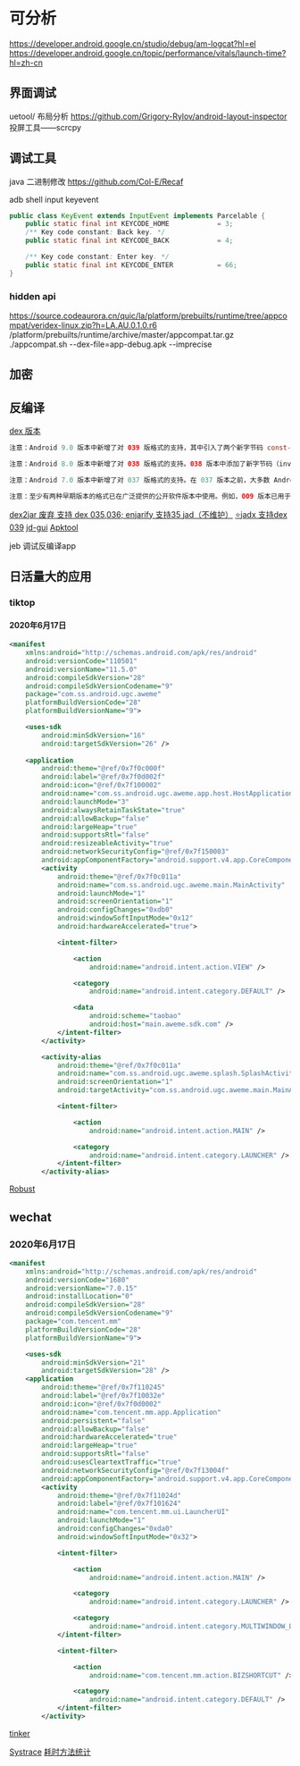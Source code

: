 # 可分析
https://developer.android.google.cn/studio/debug/am-logcat?hl=el
https://developer.android.google.cn/topic/performance/vitals/launch-time?hl=zh-cn

## 界面调试

uetool/
布局分析 https://github.com/Grigory-Rylov/android-layout-inspector
投屏工具——scrcpy
## 调试工具
java 二进制修改 https://github.com/Col-E/Recaf


adb shell input keyevent   
```java
public class KeyEvent extends InputEvent implements Parcelable {
    public static final int KEYCODE_HOME            = 3;
    /** Key code constant: Back key. */
    public static final int KEYCODE_BACK            = 4; 

    /** Key code constant: Enter key. */
    public static final int KEYCODE_ENTER           = 66;
}
```
### hidden api
https://source.codeaurora.cn/quic/la/platform/prebuilts/runtime/tree/appcompat/veridex-linux.zip?h=LA.AU.0.1.0.r6
/platform/prebuilts/runtime/archive/master/appcompat.tar.gz
./appcompat.sh --dex-file=app-debug.apk --imprecise


## 加密

## 反编译
[dex 版本](https://source.android.google.cn/devices/tech/dalvik/dex-format)
```java
注意：Android 9.0 版本中新增了对 039 版格式的支持，其中引入了两个新字节码 const-method-handle 和 const-method-type。（字节码集合的总结表中介绍了这些字节码。）在 Android 10 中，版本 039 扩展了 DEX 文件格式，以包含仅适用于启动类路径上的 DEX 文件的隐藏 API 信息。

注意：Android 8.0 版本中新增了对 038 版格式的支持。038 版本中添加了新字节码（invoke-polymorphic 和 invoke-custom）和用于方法句柄的数据。

注意：Android 7.0 版本中新增了对 037 版格式的支持。在 037 版本之前，大多数 Android 版本都使用过 035 版格式。035 版与 037 版之间的唯一区别是，是否添加默认方法以及是否调整 invoke。

注意：至少有两种早期版本的格式已在广泛提供的公开软件版本中使用。例如，009 版本已用于 M3 版 Android 平台（2007 年 11 月至 12 月），013 版本已用于 M5 版 Android 平台（2008 年 2 月至 3 月）。在有些方面，这些早期版本的格式与本文档中所述的版本存在很大差异。
```

[dex2jar 废弃 支持 dex 035,036; enjarify 支持35 ](https://github.com/pxb1988/dex2jar)
[jad（不维护）](http://www.kpdus.com/jad.html)
[⭐jadx 支持dex 039](https://github.com/skylot/jadx.git)
[jd-gui](https://github.com/java-decompiler/jd-gui)
[Apktool](https://github.com/iBotPeaches/Apktool)

jeb 调试反编译app


## 日活量大的应用

### tiktop

#### 2020年6月17日
```xml
<manifest
    xmlns:android="http://schemas.android.com/apk/res/android"
    android:versionCode="110501"
    android:versionName="11.5.0"
    android:compileSdkVersion="28"
    android:compileSdkVersionCodename="9"
    package="com.ss.android.ugc.aweme"
    platformBuildVersionCode="28"
    platformBuildVersionName="9">

    <uses-sdk
        android:minSdkVersion="16"
        android:targetSdkVersion="26" />
 
    <application
        android:theme="@ref/0x7f0c000f"
        android:label="@ref/0x7f0d002f"
        android:icon="@ref/0x7f100002"
        android:name="com.ss.android.ugc.aweme.app.host.HostApplication"
        android:launchMode="3"
        android:alwaysRetainTaskState="true"
        android:allowBackup="false"
        android:largeHeap="true"
        android:supportsRtl="false"
        android:resizeableActivity="true"
        android:networkSecurityConfig="@ref/0x7f150003"
        android:appComponentFactory="android.support.v4.app.CoreComponentFactory">
        <activity
            android:theme="@ref/0x7f0c011a"
            android:name="com.ss.android.ugc.aweme.main.MainActivity"
            android:launchMode="1"
            android:screenOrientation="1"
            android:configChanges="0xdb0"
            android:windowSoftInputMode="0x12"
            android:hardwareAccelerated="true">

            <intent-filter>

                <action
                    android:name="android.intent.action.VIEW" />

                <category
                    android:name="android.intent.category.DEFAULT" />

                <data
                    android:scheme="taobao"
                    android:host="main.aweme.sdk.com" />
            </intent-filter>
        </activity>

        <activity-alias
            android:theme="@ref/0x7f0c011a"
            android:name="com.ss.android.ugc.aweme.splash.SplashActivity"
            android:screenOrientation="1"
            android:targetActivity="com.ss.android.ugc.aweme.main.MainActivity">

            <intent-filter>

                <action
                    android:name="android.intent.action.MAIN" />

                <category
                    android:name="android.intent.category.LAUNCHER" />
            </intent-filter>
        </activity-alias>

```
[Robust](https://github.com/Meituan-Dianping/Robust)


## wechat
### 2020年6月17日
```xml
<manifest
    xmlns:android="http://schemas.android.com/apk/res/android"
    android:versionCode="1680"
    android:versionName="7.0.15"
    android:installLocation="0"
    android:compileSdkVersion="28"
    android:compileSdkVersionCodename="9"
    package="com.tencent.mm"
    platformBuildVersionCode="28"
    platformBuildVersionName="9">

    <uses-sdk
        android:minSdkVersion="21"
        android:targetSdkVersion="28" />
    <application
        android:theme="@ref/0x7f110245"
        android:label="@ref/0x7f10032e"
        android:icon="@ref/0x7f0d0002"
        android:name="com.tencent.mm.app.Application"
        android:persistent="false"
        android:allowBackup="false"
        android:hardwareAccelerated="true"
        android:largeHeap="true"
        android:supportsRtl="false"
        android:usesCleartextTraffic="true"
        android:networkSecurityConfig="@ref/0x7f13004f"
        android:appComponentFactory="android.support.v4.app.CoreComponentFactory">
        <activity
            android:theme="@ref/0x7f11024d"
            android:label="@ref/0x7f101624"
            android:name="com.tencent.mm.ui.LauncherUI"
            android:launchMode="1"
            android:configChanges="0xda0"
            android:windowSoftInputMode="0x32">

            <intent-filter>

                <action
                    android:name="android.intent.action.MAIN" />

                <category
                    android:name="android.intent.category.LAUNCHER" />

                <category
                    android:name="android.intent.category.MULTIWINDOW_LAUNCHER" />
            </intent-filter>

            <intent-filter>

                <action
                    android:name="com.tencent.mm.action.BIZSHORTCUT" />

                <category
                    android:name="android.intent.category.DEFAULT" />
            </intent-filter>
        </activity>

```
[tinker](https://github.com/Tencent/tinker)



[Systrace](https://www.androidperformance.com/2019/12/21/Android-Systrace-CPU/)
[耗时方法统计](https://github.com/zhengcx/MethodTraceMan)